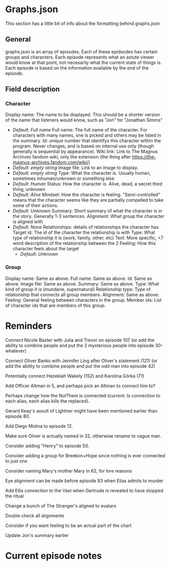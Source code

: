 # Graphs.json
This section has a little bit of info about the formatting behind graphs.json

## General
graphs.json is an array of episodes.
Each of these epidsodes has certain groups and characters.
Each episode represents what an astute viewer would know at that point, not necesarily what the current state of things is.
Each episode is based on the information available by the end of the episode.
## Field description
### Character
Display name: The name to be displayed. This should be a shorter version of the name that listeners would know, such as "Jon" for "Jonathan Simms"
 - *Default: Full name*
Full name: The full name of the character. For characters with many names, one is picked and others may be listed in the summary.
Id: unique number that identifys this character within the program. Never changes, and is based on internal use only (though generally is sequential by appearance).
Wiki link: Link to The Magnus Archives fandom wiki, only the extension (the thing after https://the-magnus-archives.fandom.com/wiki/)
 - *Default: empty string*
Image file: Link to an image to display.
 - *Default: empty string*
Type: What the character is. Usually human, sometimes inhuman/unknown or something else
 - *Default: Human*
Status: How the character is. Alive, dead, a secret third thing, unknown
 - *Default: Alive*
Mindset: How the character is feeling. "Semi-controlled" means that the character seems like they are partially compelled to take some of their actions.
 - *Default: Unknown*
Summary: Short summary of what the character is in the story. Generally 1-3 sentences.
Alignment: What group the character is aligned with
 - *Default: None*
Relationships: details of relationships the character has
    Target id: The id of the character the relationship is with
    Type: What type of relationship it is (work, family, other, etc)
    Text: More specific, <7 word description of the relationship between the 2
    Feeling: How this character feels about the target
     - *Default: Unknown*
### Group
Display name: Same as above.
Full name: Same as above.
Id: Same as above.
Image file: Same as above.
Summary: Same as above.
Type: What kind of group it is (mundane, supernatural)
Relationship type: Type of relationship that connects all group members.
Alignment: Same as above.
Feeling: General feeling between characters in the group.
Member ids: List of character ids that are members of this group.

# Reminders
Connect Nicole Baxter with Julia and Trevor on episode 107 (or add the ability to combine people and put the 2 mysterious people into episode 30-whatever)

Connect Oliver Banks with Jennifer Ling after Oliver's statement (121) (or add the ability to combine people and put the odd man into episode 42)

Potentially connect Hezekiah Wakely (152) and Karolina Górka (71)

Add Officer Altman in 5, and perhaps pick an Altman to connect him to?

Perhaps change how the NotThem is connected (current: Is connection to each alias, each alias kills the replaced).

Gerard Keay's assult of Lightner might have been mentioned earlier than episode 80.

Add Diego Molina to episode 12.

Make sure Oliver is actually named in 32, otherwise rename to vague man.

Consider adding "Henry" to episode 50.

Consider adding a group for Breekon+Hope since nothing is ever connected to just one

Consider naming Mary's mother Mary in 62, for lore reasons

Eye alignment can be made before episode 93 when Elias admits to murder

Add Ellis connection to the Vast when Gertrude is revealed to have stopped the ritual

Change a bunch of The Stranger's aligned to avatars

Double check all alignments

Consider if you want feeling to be an actual part of the chart

Update Jon's summary earlier

# Current episode notes
